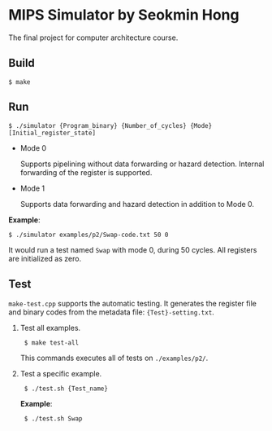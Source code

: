 # MIPS Simulator by Seokmin Hong

The final project for computer architecture course.

## Build

    $ make

## Run

    $ ./simulator {Program_binary} {Number_of_cycles} {Mode} [Initial_register_state]

- Mode 0

    Supports pipelining without data forwarding or hazard detection. Internal forwarding of the register is supported.

- Mode 1

    Supports data forwarding and hazard detection in addition to Mode 0.


**Example**:

    $ ./simulator examples/p2/Swap-code.txt 50 0

It would run a test named `Swap` with mode 0, during 50 cycles. All registers are initialized as zero.

## Test

`make-test.cpp` supports the automatic testing. It generates the register file and binary codes from the metadata file: `{Test}-setting.txt`.

1. Test all examples.

        $ make test-all
    
    This commands executes all of tests on `./examples/p2/`.

2. Test a specific example.

        $ ./test.sh {Test_name}
    
    **Example**:

        $ ./test.sh Swap
